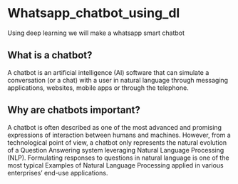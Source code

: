 # Whatsapp_chatbot_using_dl
Using deep learning we will make a whatsapp smart chatbot

## What is a chatbot?
A chatbot is an artificial intelligence (AI) software that can simulate a conversation (or a chat) with a user in natural language through messaging applications, websites, mobile apps or through the telephone.
## Why are chatbots important?
A chatbot is often described as one of the most advanced and promising expressions of interaction between humans and machines. However, from a technological point of view, a chatbot only represents the natural evolution of a Question Answering system leveraging Natural Language Processing (NLP). Formulating responses to questions in natural language is one of the most typical Examples of Natural Language Processing applied in various enterprises’ end-use applications.
